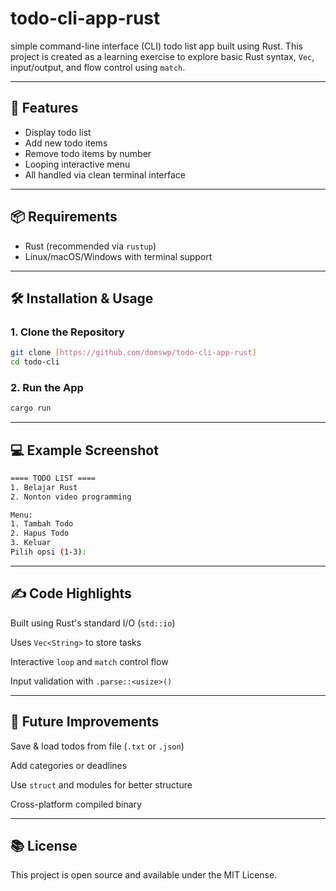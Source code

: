# todo-cli-app-rust
 simple command-line interface (CLI) todo list app built using Rust.   This project is created as a learning exercise to explore basic Rust syntax, `Vec`, input/output, and flow control using `match`.

---

## 🚀 Features

- Display todo list
- Add new todo items
- Remove todo items by number
- Looping interactive menu
- All handled via clean terminal interface

---

## 📦 Requirements

- Rust (recommended via `rustup`)
- Linux/macOS/Windows with terminal support

---

## 🛠️ Installation & Usage

### 1. Clone the Repository

```bash
git clone [https://github.com/domswp/todo-cli-app-rust]
cd todo-cli
```

### 2. Run the App

```bash
cargo run
```

---

## 💻 Example Screenshot

```bash
==== TODO LIST ====
1. Belajar Rust
2. Nonton video programming

Menu:
1. Tambah Todo
2. Hapus Todo
3. Keluar
Pilih opsi (1-3):
```
---

## ✍️ Code Highlights

   Built using Rust's standard I/O (`std::io`)

   Uses `Vec<String>` to store tasks

   Interactive `loop` and `match` control flow

   Input validation with `.parse::<usize>()`

---

## 🔮 Future Improvements

   Save & load todos from file (`.txt` or `.json`)

   Add categories or deadlines

   Use `struct` and modules for better structure

   Cross-platform compiled binary

---

## 📚 License

This project is open source and available under the MIT License.
   

